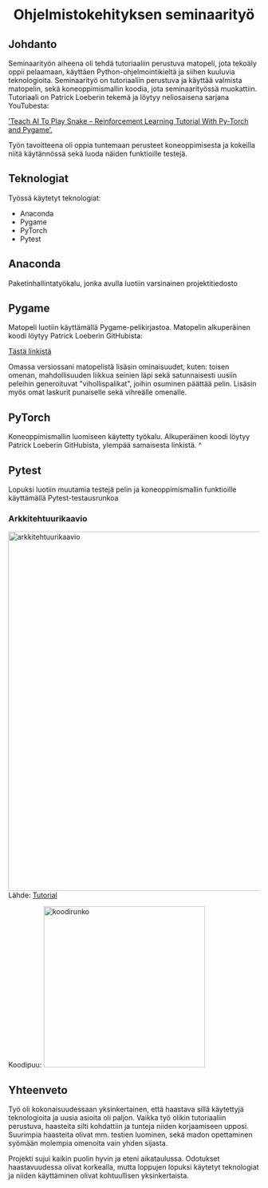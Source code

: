 <div align="center">
  <h1>Ohjelmistokehityksen seminaarityö</h1>
  </div>
  
## Johdanto
Seminaarityön aiheena oli tehdä tutoriaaliin perustuva matopeli, jota tekoäly oppii pelaamaan, käyttäen Python-ohjelmointikieltä ja siihen kuuluvia teknologioita. Seminaarityö on tutoriaaliin perustuva ja käyttää valmista matopelin, sekä koneoppimismallin koodia, jota seminaarityössä muokattiin. Tutoriaali on Patrick Loeberin tekemä ja löytyy neliosaisena sarjana YouTubesta: 

<a href="https://www.youtube.com/watch?v=PJl4iabBEz0&list=PLqnslRFeH2UrDh7vUmJ60YrmWd64mTTKV">’Teach AI To Play Snake – Reinforcement Learning Tutorial With Py-Torch and Pygame’.</a>
  
Työn tavoitteena oli oppia tuntemaan perusteet koneoppimisesta ja kokeilla niitä käytännössä sekä luoda näiden funktioille testejä.
  
## Teknologiat
Työssä käytetyt teknologiat:

- Anaconda
- Pygame
- PyTorch
- Pytest

## Anaconda
Paketinhallintatyökalu, jonka avulla luotiin varsinainen projektitiedosto
## Pygame
Matopeli luotiin käyttämällä Pygame-pelikirjastoa. Matopelin alkuperäinen koodi löytyy Patrick Loeberin GitHubista:

<a href="https://github.com/patrickloeber/snake-ai-pytorch">Tästä linkistä</a>

Omassa versiossani matopelistä lisäsin ominaisuudet, kuten: toisen omenan, mahdollisuuden liikkua seinien läpi sekä satunnaisesti uusiin peleihin generoituvat "vihollispalikat", joihin osuminen päättää pelin. Lisäsin myös omat laskurit punaiselle sekä vihreälle omenalle.

## PyTorch
Koneoppimismallin luomiseen käytetty työkalu. Alkuperäinen koodi löytyy Patrick Loeberin GitHubista, ylempää samaisesta linkistä. ^

## Pytest
Lopuksi luotiin muutamia testejä pelin ja koneoppimismallin funktioille käyttämällä Pytest-testausrunkoa

### Arkkitehtuurikaavio
<img width="720" alt="arkkitehtuurikaavio" src="https://user-images.githubusercontent.com/94442657/235981480-f35ed149-1791-4fe8-9d82-884b102f2a8a.png">
Lähde: <a href="https://www.youtube.com/watch?v=PJl4iabBEz0&t=424s">Tutorial</a>
<p></p>
Koodipuu:

<img width="323" alt="koodirunko" src="https://user-images.githubusercontent.com/94442657/235983703-b6c1123f-b7cb-48e0-bd91-3d3282f869f4.png">

## Yhteenveto
Työ oli kokonaisuudessaan yksinkertainen, että haastava sillä käytettyjä teknologioita ja uusia asioita oli paljon. Vaikka työ olikin tutoriaaliin perustuva, haasteita silti kohdattiin ja tunteja niiden korjaamiseen upposi. Suurimpia haasteita olivat mm. testien luominen, sekä madon opettaminen syömään molempia omenoita vain yhden sijasta.

Projekti sujui kaikin puolin hyvin ja eteni aikataulussa. Odotukset haastavuudessa olivat korkealla, mutta loppujen lopuksi käytetyt teknologiat ja niiden käyttäminen olivat kohtuullisen yksinkertaista. 
